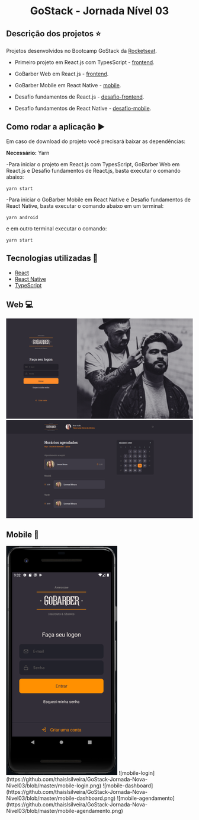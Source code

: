 <h1 align='center'>GoStack - Jornada Nível 03</h1>

## Descrição dos projetos :star:

Projetos desenvolvidos no Bootcamp GoStack da [Rocketseat](https://www.rocketseat.com.br).

 - Primeiro projeto em React.js com TypesScript - [frontend](https://github.com/thaislsilveira/GoStack-Jornada-Nova-Nivel03/tree/master/05-primeiro-projeto-reat).
 - GoBarber Web em React.js - [frontend](https://github.com/thaislsilveira/GoStack-Jornada-Nova-Nivel03/tree/master/06-gobarber-web).
 - GoBarber Mobile em React Native - [mobile](https://github.com/thaislsilveira/GoStack-Jornada-Nova-Nivel03/tree/master/appgobarber).
 
 - Desafio fundamentos de React.js - [desafio-frontend](https://github.com/thaislsilveira/GoStack-Jornada-Nova-Nivel03/tree/master/desafio-fundamentos-reactjs).
 - Desafio fundamentos de React Native - [desafio-mobile](https://github.com/thaislsilveira/GoStack-Jornada-Nova-Nivel03/tree/master/desafio-fundamentos-react-native).


 ## Como rodar a aplicação :arrow_forward:

Em caso de download do projeto você precisará baixar as dependências:  

**Necessário:** Yarn   

-Para iniciar o projeto em React.js com TypesScript, GoBarber Web em React.js e Desafio fundamentos de React.js, basta executar o comando abaixo:

```
yarn start 
```

-Para iniciar o GoBarber Mobile em React Native e Desafio fundamentos de React Native, basta executar o comando abaixo em um terminal:

```
yarn android 
```
e em outro terminal executar o comando:

```
yarn start 
```

## Tecnologias utilizadas 🚀

<ul>
    <li><a href="https://reactjs.org/" target="_blank">React</a></li>
    <li><a href="https://reactnative.dev/" target="_blank">React Native</a></li>  
   <li><a href="https://www.typescriptlang.org/" target="_blank">TypeScript</a></li>  
</ul>



## Web :computer:

![Web-login](https://github.com/thaislsilveira/GoStack-Jornada-Nova-Nivel03/blob/master/web-login.png)
![Web](https://github.com/thaislsilveira/GoStack-Jornada-Nova-Nivel03/blob/master/web.png)


## Mobile :iphone:
<img width="300" src="https://github.com/thaislsilveira/GoStack-Jornada-Nova-Nivel03/blob/master/mobile-login.png" alt="mobile-login" />
![mobile-login](https://github.com/thaislsilveira/GoStack-Jornada-Nova-Nivel03/blob/master/mobile-login.png) ![mobile-dashboard](https://github.com/thaislsilveira/GoStack-Jornada-Nova-Nivel03/blob/master/mobile-dashboard.png) ![mobile-agendamento](https://github.com/thaislsilveira/GoStack-Jornada-Nova-Nivel03/blob/master/mobile-agendamento.png)

